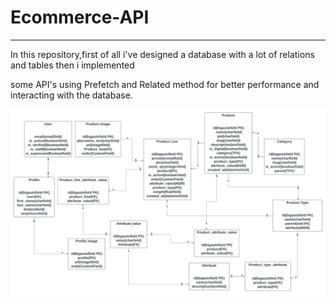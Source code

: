 <h1>Ecommerce-API</h1>
<hr>
<p>In this repository,first of all i've designed a database with a lot of relations and tables then i implemented</p>
<p>some API's using Prefetch and Related method for better performance and interacting with the database.</p>
<img src="./Ecommerce_database.jpeg">
